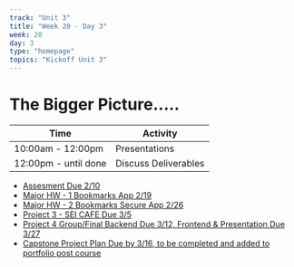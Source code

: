 ```yaml
---
track: "Unit 3"
title: "Week 20 - Day 3"
week: 20
day: 3
type: "homepage"
topics: "Kickoff Unit 3"
---
```


# The Bigger Picture.....
| Time  | Activity |
| ----- | ------ |
| 10:00am - 12:00pm | Presentations |
| 12:00pm - until done | Discuss Deliverables |

- [Assesment Due 2/10](/unit3/week-20/day-3/assesment)
- [Major HW - 1 Bookmarks App 2/19](/unit3/week-20/day-3/hw1)
- [Major HW - 2 Bookmarks Secure App 2/26](/unit3/week-20/day-3/hw-2)
- [Project 3 - SEI CAFE Due 3/5](/unit3/week-20/day-3/project-3)
- [Project 4 Group/Final  Backend Due 3/12, Frontend & Presentation Due 3/27](/unit3/week-20/day-3/project-4)
- [Capstone Project Plan Due by 3/16, to be completed and added to portfolio post course](/unit3/week-20/day-3/capstone)

